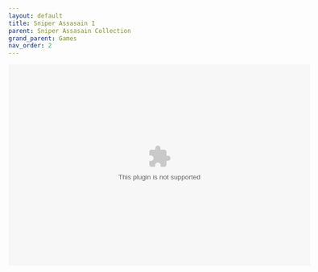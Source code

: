 ```yaml
---
layout: default
title: Sniper Assasain 1
parent: Sniper Assasain Collection
grand_parent: Games
nav_order: 2
---
```


<script src="https://monkey3three.github.io/unblocked88.github.io/ruffle/ruffle-nightly-2022_11_08-web-selfhosted/ruffle.js"></script>
<object width="600" height="400">
<param name="movie" value="https://monkey3three.github.io/unblocked88.github.io/flash/flash game files/Sniper Assassin.swf">
<embed src="https://monkey3three.github.io/unblocked88.github.io/flash/flash game files/Sniper Assassin.swf" width="600" height="400">
</embed>
</object>